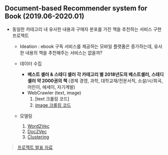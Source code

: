
## Document-based Recommender system for Book (2019.06-2020.01)
  * 동일한 카테고리 내 유사한 내용과 구매자 분포를 가진 책을 추천하는 서비스 구현 프로젝트 
    * Ideation : ebook 구독 서비스를 제공하는 모바일 플랫폼은 증가하는데, 유사한 내용의 책을 추천해주는 서비스는 없을까?

    * 데이터 수집
      * **베스트 셀러 & 스테디 셀러 각 카테고리 별 2018년도의 베스트셀러, 스테디 셀러 약 2000권의 책** (경제 경영, 과학, 대학교재/전문서적, 소설/시/희곡, 어린이, 에세이, 자기계발)
      * WebCrawler (text, image)
        1. [text 크롤링 코드] 
        2. [image 크롤링 코드](https://nbviewer.jupyter.org/github/ttobaegi/Projects/blob/main/Conference/1_CRAWLING_img_crawl.ipynb)
    * 모델링
       1. [Word2Vec](https://nbviewer.jupyter.org/github/ttobaegi/Projects/blob/main/Conference/3_MODELING_WordEmb.ipynb)
       2. [Doc2Vec](https://nbviewer.jupyter.org/github/ttobaegi/Projects/blob/main/Conference/3_MODELING.ipynb)
       3. [Clustering](https://nbviewer.jupyter.org/github/ttobaegi/Projects/blob/main/Conference/3_MODELING_Clustering.ipynb)  
  
> [프로젝트 발표 자료](https://www.slideshare.net/BOAZbigdata/11-boaz-boaz)
